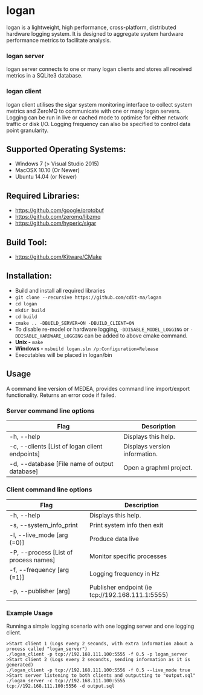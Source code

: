 # logan
logan is a lightweight, high performance, cross-platform, distributed hardware logging system. It is designed to aggregate system hardware performance metrics to facilitate analysis.

### logan server
logan server connects to one or many logan clients and stores all received metrics in a SQLite3 database.

### logan client
logan client utilises the sigar system monitoring interface to collect system metrics and ZeroMQ to communicate with one or many logan servers. Logging can be run in live or cached mode to optimise for either network traffic or disk I/O. Logging frequency can also be specified to control data point granularity.

## Supported Operating Systems:
* Windows 7 (> Visual Studio 2015)
* MacOSX 10.10 (Or Newer)
* Ubuntu 14.04 (or Newer)

## Required Libraries:
* https://github.com/google/protobuf
* https://github.com/zeromq/libzmq
* https://github.com/hyperic/sigar

## Build Tool:
* https://github.com/Kitware/CMake

## Installation:
* Build and install all required libraries
* ``git clone --recursive https://github.com/cdit-ma/logan``
* ``cd logan``
* ``mkdir build``
* ``cd build``
* ``cmake .. -DBUILD_SERVER=ON -DBUILD_CLIENT=ON``
* To disable re-model or hardware logging, ``-DDISABLE_MODEL_LOGGING`` or ``-DDISABLE_HARDWARE_LOGGING`` can be added to above cmake command.
* **Unix -** ``make``
* **Windows -** ``msbuild logan.sln /p:Configuration=Release``
* Executables will be placed in logan/bin

## Usage
A command line version of MEDEA, provides command line import/export functionality. Returns an error code if failed.

### Server command line options
| Flag                                  | Description                           |
|---------------------------------------|---------------------------------------|
| -h, --help                            | Displays this help.                   |
| -c, --clients [List of logan client endpoints] | Displays version information.|
| -d, --database [File name of output database]  | Open a graphml project.      |

### Client command line options
| Flag                                  | Description                           |
|---------------------------------------|---------------------------------------|
| -h, --help                            | Displays this help.                   |
| -s, --system_info_print               | Print system info then exit           |
| -l, --live_mode [arg (=0)]            | Produce data live                     |
| -P, --process [List of process names] | Monitor specific processes            |
| -f, --frequency [arg (=1)]            | Logging frequency in Hz               |
| -p, --publisher [arg]                 | Publisher endpoint (ie tcp://192.168.111.1:5555)|


### Example Usage
Running a simple logging scenario with one logging server and one logging client.
```
>Start client 1 (Logs every 2 seconds, with extra information about a process called "logan_server")
./logan_client -p tcp://192.168.111.100:5555 -f 0.5 -p logan_server
>Start client 2 (Logs every 2 secondts, sending information as it is generated)
./logan_client -p tcp://192.168.111.100:5556 -f 0.5 --live_mode true
>Start server listening to both clients and outputting to "output.sql"
./logan_server -c tcp://192.168.111.100:5555 tcp://192.168.111.100:5556 -d output.sql
```